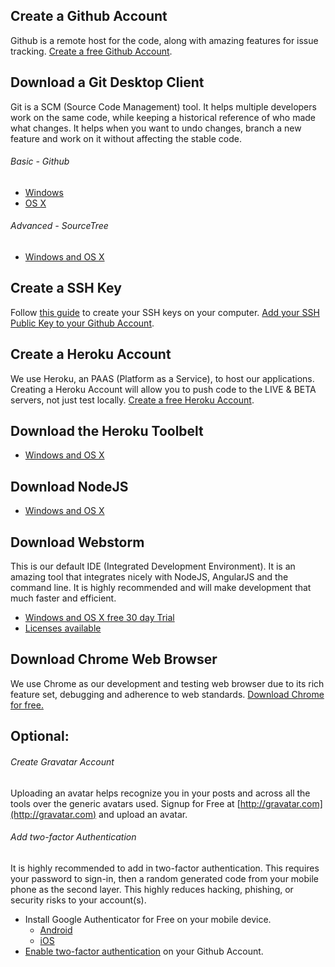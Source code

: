 ## Create a Github Account
Github is a remote host for the code, along with amazing features for issue tracking.  [Create a free Github Account](https://github.com/join).

## Download a Git Desktop Client
Git is a SCM (Source Code Management) tool.  It helps multiple developers work on the same code, while keeping a historical reference of who made what changes.  It helps when you want to undo changes, branch a new feature and work on it without affecting the stable code.

###### Basic - Github
+ [Windows](http://windows.github.com/)
+ [OS X](http://mac.github.com/)

###### Advanced - SourceTree 
+ [Windows and OS X](http://www.sourcetreeapp.com/)

## Create a SSH Key
Follow [this guide](https://help.github.com/articles/generating-ssh-keys) to create your SSH keys on your computer.  [Add your SSH Public Key to your Github Account](https://github.com/settings/ssh).

## Create a Heroku Account
We use Heroku, an PAAS (Platform as a Service), to host our applications.  Creating a Heroku Account will allow you to push code to the LIVE & BETA servers, not just test locally. [Create a free Heroku Account](https://id.heroku.com/signup).

## Download the Heroku Toolbelt
+ [Windows and OS X](https://toolbelt.heroku.com/)

## Download NodeJS
+ [Windows and OS X](http://nodejs.org/download/)

## Download Webstorm
This is our default IDE (Integrated Development Environment).  It is an amazing tool that integrates nicely with NodeJS, AngularJS and the command line.  It is highly recommended and will make development that much faster and efficient.

+ [Windows and OS X free 30 day Trial](http://www.jetbrains.com/webstorm/download/index.html)
+ [Licenses available](http://www.jetbrains.com/webstorm/buy/)

## Download Chrome Web Browser
We use Chrome as our development and testing web browser due to its rich feature set, debugging and adherence to web standards.  [Download Chrome for free.](http://google.com/chrome)

## Optional:

###### Create Gravatar Account
Uploading an avatar helps recognize you in your posts and across all the tools over the generic avatars used.  Signup for Free at [http://gravatar.com](http://gravatar.com) and upload an avatar.

###### Add two-factor Authentication
It is highly recommended to add in two-factor authentication.  This requires your password to sign-in, then a random generated code from your mobile phone as the second layer.  This highly reduces hacking, phishing, or security risks to your account(s).

+ Install Google Authenticator for Free on your mobile device.
   + [Android](https://play.google.com/store/apps/details?id=com.google.android.apps.authenticator2)
   + [iOS](https://itunes.apple.com/us/app/google-authenticator/id388497605?mt=8)
+ [Enable two-factor authentication](https://github.com/blog/1614-two-factor-authentication) on your Github Account.

